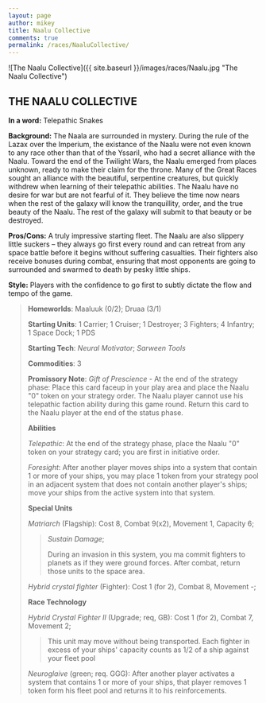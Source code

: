 ```yaml
---
layout: page
author: mikey
title: Naalu Collective
comments: true
permalink: /races/NaaluCollective/
---
```


![The Naalu Collective]({{ site.baseurl }}/images/races/Naalu.jpg "The Naalu Collective")

## THE NAALU COLLECTIVE

**In a word:** Telepathic Snakes

**Background:** The Naala are surrounded in mystery. During the rule of the Lazax over the Imperium, the existance of the Naalu were not even known to any race other than that of the Yssaril, who had a secret alliance with the Naalu. Toward the end of the Twilight Wars, the Naalu emerged from places unknown, ready to make their claim for the throne. Many of the Great Races sought an alliance with the beautiful, serpentine creatures, but quickly withdrew when learning of their telepathic abilities. The Naalu have no desire for war but are not fearful of it. They believe the time now nears when the rest of the galaxy will know the tranquillity, order, and the true beauty of the Naalu. The rest of the galaxy will submit to that beauty or be destroyed.

**Pros/Cons:** A truly impressive starting fleet. The Naalu are also slippery little suckers – they always go first every round and can retreat from any space battle before it begins without suffering casualties. Their fighters also receive bonuses during combat, ensuring that most opponents are going to surrounded and swarmed to death by pesky little ships.

**Style:** Players with the confidence to go first to subtly dictate the flow and tempo of the game.

>**Homeworlds**: Maaluuk (0/2); Druaa (3/1)
>
>**Starting Units**: 1 Carrier; 1 Cruiser; 1 Destroyer; 3 Fighters; 4 Infantry; 1 Space Dock; 1 PDS  
>
>**Starting Tech**: _Neural Motivator_; _Sarween Tools_
>
>**Commodities**: 3
>
>**Promissory Note**: _Gift of Prescience_ - At the end of the strategy phase: Place this card faceup in your play area and place the Naalu "0" token on your strategy order. The Naalu player cannot use his telepathic faction ability during this game round. Return this card to the Naalu player at the end of the status phase. 
>
>**Abilities**
>
>_Telepathic_: At the end of the strategy phase, place the Naalu "0" token on your strategy card; you are first in initiative order.
>
>_Foresight_: After another player moves ships into a system that contain 1 or more of your ships, you may place 1 token from your strategy pool in an adjacent system that does not contain another player's ships; move your ships from the active system into that system.
>
>**Special Units**
>
>_Matriarch_ (Flagship): Cost 8, Combat 9(x2), Movement 1, Capacity 6; 
>>_Sustain Damage_; 
>>
>>During an invasion in this system, you ma commit fighters to planets as if they were ground forces. After combat, return those units to the space area. 
>
>_Hybrid crystal fighter_ (Fighter): Cost 1 (for 2), Combat 8, Movement -;
>
>**Race Technology**
>
>_Hybrid Crystal Fighter II_ (Upgrade; req, GB): Cost 1 (for 2), Combat 7, Movement 2; 
>>
>>This unit may move without being transported. Each fighter in excess of your ships' capacity counts as 1/2 of a ship against your fleet pool
>
>_Neuroglaive_ (green; req. GGG): After another player activates a system that contains 1 or more of your ships, that player removes 1 token form his fleet pool and returns it to his reinforcements.
